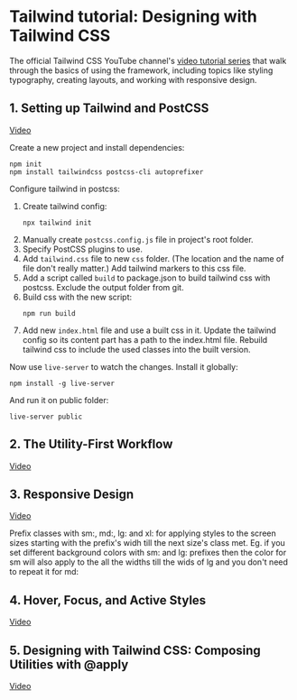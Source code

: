 # Tailwind tutorial: Designing with Tailwind CSS

The official Tailwind CSS YouTube channel's [video tutorial series](https://www.youtube.com/playlist?list=PL7CcGwsqRpSM3w9BT_21tUU8JN2SnyckR) that walk through the basics of using the framework, including topics like styling typography, creating layouts, and working with responsive design.

## 1. Setting up Tailwind and PostCSS

[Video](https://www.youtube.com/watch?v=21HuwjmuS7A&list=PL7CcGwsqRpSM3w9BT_21tUU8JN2SnyckR&index=1)


Create a new project and install dependencies:
```
npm init
npm install tailwindcss postcss-cli autoprefixer
```

Configure tailwind in postcss:
1. Create tailwind config:
    ```
    npx tailwind init
    ```
2. Manually create `postcss.config.js` file in project's root folder.
3. Specify PostCSS plugins to use.
4. Add `tailwind.css` file to new `css` folder. (The location and the name of file don't really matter.) Add tailwind markers to this css file.
5. Add a script called `build` to package.json to build tailwind css with postcss. Exclude the output folder from git.
6. Build css with the new script:
    ```
    npm run build
    ```
7. Add new `index.html` file and use a built css in it. Update the tailwind config so its content part has a path to the index.html file. Rebuild tailwind css to include the used classes into the built version.

Now use `live-server` to watch the changes. Install it globally:
```
npm install -g live-server
```
And run it on public folder:
```
live-server public
```

## 2. The Utility-First Workflow

[Video](https://www.youtube.com/watch?v=Ybybd3GCNn4&list=PL7CcGwsqRpSM3w9BT_21tUU8JN2SnyckR&index=2)

## 3. Responsive Design

[Video](https://www.youtube.com/watch?v=Ff_n_QClipQ&list=PL7CcGwsqRpSM3w9BT_21tUU8JN2SnyckR&index=3)

Prefix classes with sm:, md:, lg: and xl: for applying styles to the screen sizes starting with the prefix's widh till the next size's class met. Eg. if you set different background colors with sm: and lg: prefixes then the color for sm will also apply to the all the widths till the wids of lg and you don't need to repeat it for md:

## 4. Hover, Focus, and Active Styles

[Video](https://www.youtube.com/watch?v=olyRu5R1EZ4&list=PL7CcGwsqRpSM3w9BT_21tUU8JN2SnyckR&index=4)

## 5. Designing with Tailwind CSS: Composing Utilities with @apply

[Video](https://www.youtube.com/watch?v=krSgBUmIgP0&list=PL7CcGwsqRpSM3w9BT_21tUU8JN2SnyckR&index=5)

